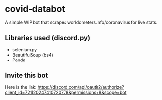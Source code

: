 # covid-databot
A simple WIP bot that scrapes worldometers.info/coronavirus for live stats.

## Libraries used (discord.py)

- selenium.py
- BeautifulSoup (bs4)
- Panda

## Invite this bot

Here is the link:
https://discord.com/api/oauth2/authorize?client_id=721120247410720778&permissions=8&scope=bot

